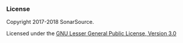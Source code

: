 ### License

Copyright 2017-2018 SonarSource.

Licensed under the [GNU Lesser General Public License, Version 3.0](http://www.gnu.org/licenses/lgpl.txt)
